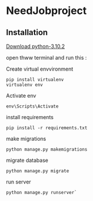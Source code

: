# NeedJobproject 

## Installation


[Download python-3.10.2](
   https://www.python.org/ftp/python/3.10.2/python-3.10.2-amd64.exe
)

open thww terminal and run this :

Create virtual envvironment 
```
pip install virtualenv
virtualenv env
```
Activate env 
```
env\Scripts\Activate
```
install requirements
```
pip install -r requirements.txt
```
make migrations

```
python manage.py makemigrations
```
migrate database

```
python manage.py migrate
```

run server
```
python manage.py runserver`
```
